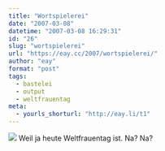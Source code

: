 ```yaml
---
title: "Wortspielerei"
date: "2007-03-08"
datetime: "2007-03-08 16:29:31"
id: "26"
slug: "wortspielerei"
url: "https://eay.cc/2007/wortspielerei/"
author: "eay"
format: "post"
tags:
  - bastelei
  - output
  - weltfrauentag
meta:
  - yourls_shorturl: "http://eay.li/t1"
---
```


![](/uploads/2007/holz_vor_der_huette.gif) Weil ja heute Weltfrauentag ist. Na? Na?
